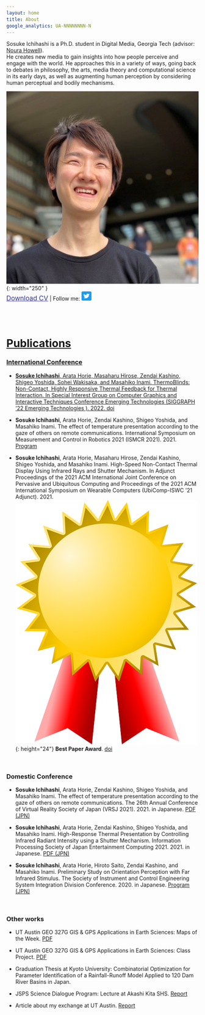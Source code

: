 ```yaml
---
layout: home
title: About
google_analytics: UA-NNNNNNNN-N
---
```



Sosuke Ichihashi is a Ph.D. student in Digital Media, Georgia Tech (advisor: [Noura Howell](https://nourahowell.com/)).<br>
He creates new media to gain insights into how people perceive and engage with the world.
He approaches this in a variety of ways, going back to debates in philosophy, the arts, media theory and computational science in its early days, as well as augmenting human perception by considering human perceptual and bodily mechanisms.


![profile pic](assets/images/ichihashi_headshot.jpg){: width="250" }  
<a style="font-size:17px;color:rgba(50, 50, 150);" href="/assets/pdfs/soi_cv_20221221.pdf">Download CV</a> | Follow me:
<a href="https://twitter.com/RefreshSource">
  <img src="assets/images/Twitter social icons - rounded square - blue.png" alt="Twitter icon" style="width:26px;height:24px;">
<br><br><br><br>

 
# Publications
### International Conference

- **Sosuke Ichihashi**, Arata Horie, Masaharu Hirose, Zendai Kashino, Shigeo Yoshida, Sohei Wakisaka, and Masahiko Inami.
ThermoBlinds: Non-Contact, Highly Responsive Thermal Feedback for Thermal Interaction.
In Special Interest Group on Computer Graphics and Interactive Techniques Conference Emerging Technologies (SIGGRAPH ’22 Emerging Technologies ). 2022.
[doi](https://doi.org/10.1145/3532721.3535569)

- **Sosuke Ichihashi**, Arata Horie, Zendai Kashino, Shigeo Yoshida, and Masahiko Inami.
The effect of temperature presentation according to the gaze of others on remote communications.
International Symposium on Measurement and Control in Robotics 2021 (ISMCR 2021). 2021.
[Program](https://secureservercdn.net/198.71.233.33/l95.2a1.myftpupload.com/wp-content/uploads/2021/09/ISMCR2021-October-1st-PROGRAM-.pdf)

- **Sosuke Ichihashi**, Arata Horie, Masaharu Hirose, Zendai Kashino, Shigeo Yoshida, and Masahiko Inami.
High-Speed Non-Contact Thermal Display Using Infrared Rays and Shutter Mechanism.
In Adjunct Proceedings of the 2021 ACM International Joint Conference on Pervasive and Ubiquitous Computing and Proceedings of the 2021 ACM International Symposium on Wearable Computers (UbiComp-ISWC ’21 Adjunct). 2021.
![award-icon](assets/images/award.png){: height="24"}
<b>Best Paper Award</b>.
[doi](https://doi.org/10.1145/3460418.3480160)
<br>

### Domestic Conference

- **Sosuke Ichihashi**, Arata Horie, Zendai Kashino, Shigeo Yoshida, and Masahiko Inami.
The effect of temperature presentation according to the gaze of others on remote communications.
The 26th Annual Conference of Virtual Reality Society of Japan (VRSJ 2021). 2021. in Japanese.
[PDF (JPN)](http://conference.vrsj.org/ac2021/program/doc/1G-9.pdf)

- **Sosuke Ichihashi**, Arata Horie, Zendai Kashino, Shigeo Yoshida, and Masahiko Inami.
High-Response Thermal Presentation by Controlling Infrared Radiant Intensity using a Shutter Mechanism.
Information Processing Society of Japan Entertainment Computing 2021. 2021. in Japanese.
[PDF (JPN)](https://ipsj.ixsq.nii.ac.jp/ej/?action=repository_action_common_download&item_id=212594&item_no=1&attribute_id=1&file_no=1)

- **Sosuke Ichihashi**, Arata Horie, Hiroto Saito, Zendai Kashino, and Masahiko Inami.
Preliminary Study on Orientation Perception with Far Infrared Stimulus.
The Society of Instrument and Control Engineering System Integration Division Conference. 2020. in Japanese.
[Program (JPN)](https://www.sice-si.org/conf/si2020/SI2020%E6%9A%AB%E5%AE%9A%E3%83%97%E3%83%AD%E3%82%B0%E3%83%A9%E3%83%A01204r2.pdf)
<br>

### Other works

- UT Austin GEO 327G GIS & GPS Applications in Earth Sciences: Maps of the Week.
[PDF](http://courses.geo.utexas.edu/courses/371c/MOW/2018F/lab1/MOW_Lab_1__Ichihashi_large.htm)

- UT Austin GEO 327G GIS & GPS Applications in Earth Sciences: Class Project. [PDF](https://www.geo.utexas.edu/courses/371c/project/2018F/Ichihashi_GIS_project.pdf)

- Graduation Thesis at Kyoto University: Combinatorial Optimization for Parameter Identification of a Rainfall-Runoff Model Applied to 120 Dam River Basins in Japan.

- JSPS Science Dialogue Program: Lecture at Akashi Kita SHS. [Report](https://www.jsps.go.jp/j-sdialogue/data/03_past_lectures/201911/f1114_3457.pdf)

- Article about my exchange at UT Austin. [Report](https://www.s-ge.t.kyoto-u.ac.jp/int/en/campuslife/students/blog/ichihashisan)
